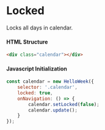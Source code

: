 # Locked

Locks all days in calendar.

#### HTML Structure
```html
<div class="calendar"></div>
```

#### Javascript Initialization
```js
const calendar = new HelloWeek({
    selector: '.calendar',
    locked: true,
    onNavigation: () => {
        calendar.setLocked(false);
        calendar.update();
    }
});
```
